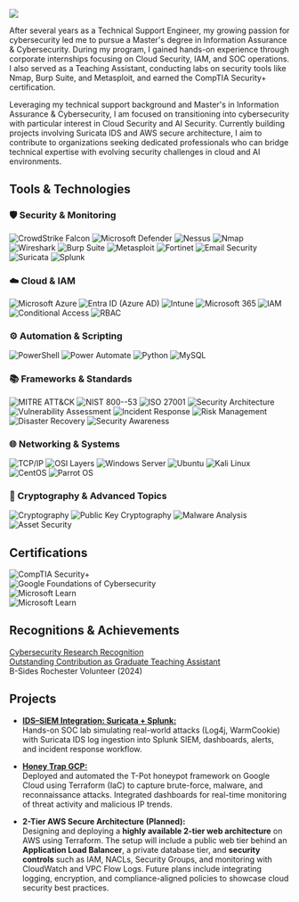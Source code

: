 <a href="https://www.linkedin.com/in/kavya-sri-punna-67a792183"><img src="https://img.shields.io/badge/-LinkedIn-0072b1?&style=for-the-badge&logo=linkedin&logoColor=white" /></a>

After several years as a Technical Support Engineer, my growing passion for cybersecurity led me to pursue a Master's degree in Information Assurance & Cybersecurity. During my program, I gained hands-on experience through corporate internships focusing on Cloud Security, IAM, and SOC operations. I also served as a Teaching Assistant, conducting labs on security tools like Nmap, Burp Suite, and Metasploit, and earned the CompTIA Security+ certification.

Leveraging my technical support background and Master's in Information Assurance & Cybersecurity, I am focused on transitioning into cybersecurity with particular interest in Cloud Security and AI Security. Currently building projects involving Suricata IDS and AWS secure architecture, I aim to contribute to organizations seeking dedicated professionals who can bridge technical expertise with evolving security challenges in cloud and AI environments.

## Tools & Technologies

### 🛡️ Security & Monitoring
![CrowdStrike Falcon](https://img.shields.io/badge/CrowdStrike%20Falcon-CC0000?style=plastic&logo=crowdstrike&logoColor=white)  ![Microsoft Defender](https://img.shields.io/badge/Microsoft%20Defender-0067B8?style=plastic&logo=microsoftdefender&logoColor=white)  ![Nessus](https://img.shields.io/badge/Nessus-0096D6?style=plastic&logo=tenable&logoColor=white)  ![Nmap](https://img.shields.io/badge/Nmap-29ABE2?style=plastic&logo=linux&logoColor=white)  ![Wireshark](https://img.shields.io/badge/Wireshark-1679A7?style=plastic&logo=wireshark&logoColor=white)  ![Burp Suite](https://img.shields.io/badge/Burp%20Suite-FE7A16?style=plastic&logo=burpsuite&logoColor=white)  ![Metasploit](https://img.shields.io/badge/Metasploit-2E2E2E?style=plastic)  ![Fortinet](https://img.shields.io/badge/Fortinet-EE3124?style=plastic&logo=fortinet&logoColor=white)  ![Email Security](https://img.shields.io/badge/Email%20Security-4B4B4B?style=plastic) ![Suricata](https://img.shields.io/badge/Suricata-FF6600?style=plastic&logo=suricata&logoColor=white)  ![Splunk](https://img.shields.io/badge/Splunk-000000?style=plastic&logo=splunk&logoColor=white)

### ☁️ Cloud & IAM
![Microsoft Azure](https://img.shields.io/badge/Microsoft%20Azure-0078D4?style=plastic&logo=microsoftazure&logoColor=white)  ![Entra ID (Azure AD)](https://img.shields.io/badge/Entra%20ID%20(Azure%20AD)-0078D4?style=plastic&logo=microsoft&logoColor=white)  ![Intune](https://img.shields.io/badge/Intune-0078D4?style=plastic&logo=microsoftintune&logoColor=white)  ![Microsoft 365](https://img.shields.io/badge/Microsoft%20365-D83B01?style=plastic&logo=microsoftoffice&logoColor=white)  ![IAM](https://img.shields.io/badge/IAM-333333?style=plastic)  ![Conditional Access](https://img.shields.io/badge/Conditional%20Access-333333?style=plastic)  ![RBAC](https://img.shields.io/badge/RBAC-333333?style=plastic)

### ⚙️ Automation & Scripting
![PowerShell](https://img.shields.io/badge/PowerShell-2CA5E0?style=plastic&logo=powershell&logoColor=white)  ![Power Automate](https://img.shields.io/badge/Power%20Automate-0066FF?style=plastic&logo=powerautomate&logoColor=white)  ![Python](https://img.shields.io/badge/Python-3776AB?style=plastic&logo=python&logoColor=white)  ![MySQL](https://img.shields.io/badge/MySQL-4479A1?style=plastic&logo=mysql&logoColor=white)

### 📚 Frameworks & Standards
![MITRE ATT&CK](https://img.shields.io/badge/MITRE%20ATT%26CK-EB1F28?style=plastic)  ![NIST 800--53](https://img.shields.io/badge/NIST%20800--53-205493?style=plastic)  ![ISO 27001](https://img.shields.io/badge/ISO%2027001-1A73E8?style=plastic)  ![Security Architecture](https://img.shields.io/badge/Security%20Architecture-4B4B4B?style=plastic)  ![Vulnerability Assessment](https://img.shields.io/badge/Vulnerability%20Assessment-4B4B4B?style=plastic)  ![Incident Response](https://img.shields.io/badge/Incident%20Response-4B4B4B?style=plastic)  ![Risk Management](https://img.shields.io/badge/Risk%20Management-4B4B4B?style=plastic)  ![Disaster Recovery](https://img.shields.io/badge/Disaster%20Recovery-4B4B4B?style=plastic)  ![Security Awareness](https://img.shields.io/badge/Security%20Awareness-4B4B4B?style=plastic)

### 🌐 Networking & Systems
![TCP/IP](https://img.shields.io/badge/TCP%2FIP-0A66C2?style=plastic)  ![OSI Layers](https://img.shields.io/badge/OSI%20Layers-0A66C2?style=plastic)  ![Windows Server](https://img.shields.io/badge/Windows%20Server-0078D6?style=plastic&logo=windows&logoColor=white)  ![Ubuntu](https://img.shields.io/badge/Ubuntu-E95420?style=plastic&logo=ubuntu&logoColor=white)  ![Kali Linux](https://img.shields.io/badge/Kali%20Linux-557C94?style=plastic&logo=kalilinux&logoColor=white)  ![CentOS](https://img.shields.io/badge/CentOS-262577?style=plastic&logo=centos&logoColor=white)  ![Parrot OS](https://img.shields.io/badge/Parrot%20OS-15A6A1?style=plastic)

### 🔐 Cryptography & Advanced Topics
![Cryptography](https://img.shields.io/badge/Cryptography-4B4B4B?style=plastic)  ![Public Key Cryptography](https://img.shields.io/badge/Public%20Key%20Crypto-4B4B4B?style=plastic)  ![Malware Analysis](https://img.shields.io/badge/Malware%20Analysis-4B4B4B?style=plastic)  ![Asset Security](https://img.shields.io/badge/Asset%20Security-4B4B4B?style=plastic)

## Certifications
![CompTIA Security+](https://img.shields.io/badge/CompTIA-Security%2B-FF0000?style=flat&logo=comptia&logoColor=white)   
![Google Foundations of Cybersecurity](https://img.shields.io/badge/Google-Foundations%20of%20Cybersecurity-4285F4?style=flat&logo=google&logoColor=white)   
![Microsoft Learn](https://img.shields.io/badge/Microsoft%20Learn-AI%20Security%20Fundamentals-0067B8?style=flat&logo=microsoft&logoColor=white)   
![Microsoft Learn](https://img.shields.io/badge/Microsoft%20Learn-AI%20Security%20Controls-0067B8?style=flat&logo=microsoft&logoColor=white) 

## Recognitions & Achievements
<a href="https://github.com/punnakavyasri-cyber/PunnaKavyaSri/blob/main/ResearchPaper/Cybersecurity%20Research%20Recognition.md">Cybersecurity Research Recognition</a> <br>
<a href="https://github.com/punnakavyasri-cyber/PunnaKavyaSri/blob/main/GTA/Teaching%20Assistant.md">Outstanding Contribution as Graduate Teaching Assistant</a> <br>
B-Sides Rochester Volunteer (2024)

## Projects  

- <a href="https://github.com/punnakavyasri-cyber/ids-siem-integration"> **IDS–SIEM Integration: Suricata + Splunk:** </a> <br>
  Hands-on SOC lab simulating real-world attacks (Log4j, WarmCookie) with Suricata IDS log ingestion into Splunk SIEM, dashboards, alerts, and incident response workflow.  

- <a href="https://github.com/punnakavyasri-cyber/HoneyTrap-GCP/tree/main"> **Honey Trap GCP:** </a> <br>
  Deployed and automated the T-Pot honeypot framework on Google Cloud using Terraform (IaC) to capture brute-force, malware, and reconnaissance attacks. Integrated dashboards for real-time monitoring of threat activity and malicious IP trends.
  
- **2-Tier AWS Secure Architecture (Planned):**  
  Designing and deploying a **highly available 2-tier web architecture** on AWS using Terraform. The setup will include a public web tier behind an **Application Load Balancer**, a private database tier, and **security controls** such as IAM, NACLs, Security Groups, and monitoring with CloudWatch and VPC Flow Logs. Future plans include integrating logging, encryption, and compliance-aligned policies to showcase cloud security best practices.  
